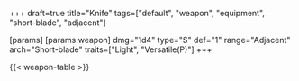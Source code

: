 +++
draft=true
title="Knife"
tags=["default", "weapon", "equipment", "short-blade", "adjacent"]

[params]
  [params.weapon]
    dmg="1d4"
    type="S"
    def="1"
    range="Adjacent"
    arch="Short-blade"
    traits=["Light", "Versatile(P)"]
+++

{{< weapon-table >}}


